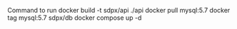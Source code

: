 Command to run
docker build -t sdpx/api ./api
docker pull mysql:5.7
docker tag mysql:5.7 sdpx/db
docker compose up -d
